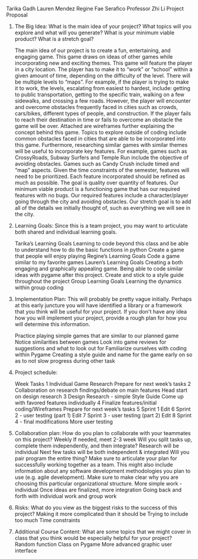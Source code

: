 Tarika Gadh
Lauren Mendez
Regine Fae Serafico
Professor Zhi Li
Project Proposal 

1. The Big Idea: 
What is the main idea of your project? 
What topics will you explore and what will you generate? 
What is your minimum viable product? 
What is a stretch goal?

	The main idea of our project is to create a fun, entertaining, and engaging game. This game draws on ideas of other games while incorporating new and exciting themes. This game will feature the player in a city location. The player has to make it to “work” or “school” within a given amount of time, depending on the difficulty of the level. There will be multiple levels to  “maps”. For example, if the player is trying to make it to work, the levels, escalating from easiest to hardest, include: getting to public transportation, getting to the specific train, walking on a few sidewalks, and crossing a few roads.   However, the player will encounter and overcome obstacles frequently faced in cities such as crowds, cars/bikes, different types of people, and construction. If the player fails to reach their destination in time or fails to overcome an obstacle the game will be over. Attached are wireframes further explaining the concept behind this game. 
	Topics to explore outside of coding include common obstacles faced in cities that are able to be incorporated into this game. Furthermore, researching similar games with similar themes will be useful to incorporate key features. For example, games such as CrossyRoads, Subway Surfers and Temple Run include the objective of avoiding obstacles. Games such as Candy Crush include timed and “map” aspects. 
	Given the time constraints of the semester, features will need to be prioritized. Each feature incorporated should be refined as much as possible. The goal is quality over quantity of features. Our minimum viable product is a functioning game that has our required features with no bugs. Our required features include a character/player going through the city and avoiding obstacles. Our stretch goal is to add all of the details we initially thought of, such as everything we will see in the city. 

2. Learning Goals: 
Since this is a team project, you may want to articulate both shared and individual learning goals.

    Tarika’s Learning Goals
        Learning to code beyond this class and be able to understand how to do the basic functions in python
        Create a game that people will enjoy playing
    Regine’s Learning Goals
        Code a game similar to my favorite games
    Lauren’s Learning Goals
        Creating a both engaging and graphically appealing game. Being able to code similar ideas with pygame after this project. 
        Create and stick to a style guide throughout the project
    Group Learning Goals
        Learning the dynamics within group coding


3. Implementation Plan: 
This will probably be pretty vague initially. Perhaps at this early juncture you will have identified a library or a framework that you think will be useful for your project. If you don't have any idea how you will implement your project, provide a rough plan for how you will determine this information.

    Practice playing simple games that are similar to our planned game
    Notice similarities between games
    Look into game reviews for suggestions and what  to look out for
    Familiarize ourselves with coding within Pygame
    Creating a style guide and name for the game early on so as to not slow progress during other task

4. Project schedule: 

    Week
    Tasks
    1
        Individual Game Research
        Prepare for next week’s tasks
    2
        Collaboration on research findings/debate on main features
        Head start on design research
    3
        Design Research - simple Style Guide
        Come up with favored features individually
    4
        Finalize features/initial coding/Wireframes
        Prepare for next week’s tasks
    5
        Sprint 1
        Edit
    6
        Sprint 2 - user testing (part 1)
        Edit
    7
        Sprint 3 - user testing (part 2)
        Edit
    8
        Sprint 4 - final modifications
        More user testing



5. Collaboration plan: 
How do you plan to collaborate with your teammates on this project? 
Weekly 
If needed, meet 2-3 week
Will you split tasks up, complete them independently, and then integrate? 
    Research will be individual 
    Next few tasks will be both independent & integrated 
    Will you pair program the entire thing? Make sure to articulate your plan for successfully working together as a team. This might also include information about any software development methodologies you plan to use (e.g. agile development). Make sure to make clear why you are choosing this particular organizational structure. 
    More simple work - individual 
    Once ideas are finalized, more integration 
    Going back and forth with individual work and group work

6. Risks: 
    What do you view as the biggest risks to the success of this project?
    Making it more complicated than it should be
    Trying to include too much 
    Time constraints

7. Additional Course Content: 
    What are some topics that we might cover in class that you think would be especially helpful for your project?
    Random function
    Class on Pygame
    More advanced graphic user interface 



	

